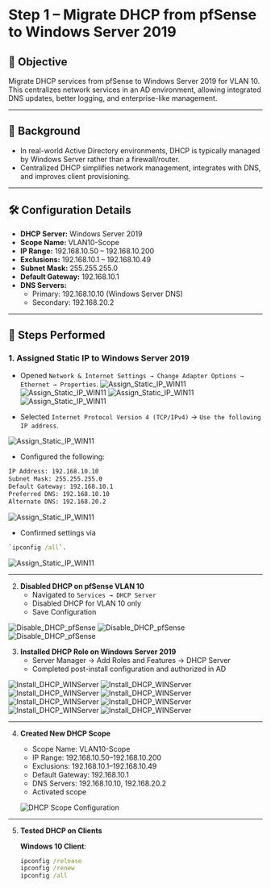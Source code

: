 # Step 1 – Migrate DHCP from pfSense to Windows Server 2019

## 📌 Objective
Migrate DHCP services from pfSense to Windows Server 2019 for VLAN 10.  
This centralizes network services in an AD environment, allowing integrated DNS updates, better logging, and enterprise-like management.

---

## 🔹 Background
- In real-world Active Directory environments, DHCP is typically managed by Windows Server rather than a firewall/router.  
- Centralized DHCP simplifies network management, integrates with DNS, and improves client provisioning.

---

## 🛠️ Configuration Details
- **DHCP Server:** Windows Server 2019  
- **Scope Name:** VLAN10-Scope  
- **IP Range:** 192.168.10.50 – 192.168.10.200  
- **Exclusions:** 192.168.10.1 – 192.168.10.49  
- **Subnet Mask:** 255.255.255.0  
- **Default Gateway:** 192.168.10.1  
- **DNS Servers:**  
  - Primary: 192.168.10.10 (Windows Server DNS)  
  - Secondary: 192.168.20.2  

---

## 🔹 Steps Performed

### 1. **Assigned Static IP to Windows Server 2019**
  - Opened `Network & Internet Settings → Change Adapter Options → Ethernet → Properties`.
   ![Assign_Static_IP_WIN11](images/1_Static_WIN11.png)
   ![Assign_Static_IP_WIN11](images/2_Static_WIN11.png)
   ![Assign_Static_IP_WIN11](images/3_Static_WIN11.png)
   ![Assign_Static_IP_WIN11](images/4_Static_WIN11.png)

   - Selected `Internet Protocol Version 4 (TCP/IPv4)` → `Use the following IP address`.
  
   ![Assign_Static_IP_WIN11](images/5_Static_WIN11.png)

   - Configured the following:

```bash
IP Address: 192.168.10.10
Subnet Mask: 255.255.255.0
Default Gateway: 192.168.10.1
Preferred DNS: 192.168.10.10
Alternate DNS: 192.168.20.2
```
    
  ![Assign_Static_IP_WIN11](images/6_Static_WIN11.png)

   - Confirmed settings via

  ```cmd
  `ipconfig /all`.
  ```
  ![Assign_Static_IP_WIN11](images/7_Static_WIN11.png)

---

2. **Disabled DHCP on pfSense VLAN 10**  
   - Navigated to `Services → DHCP Server`  
   - Disabled DHCP for VLAN 10 only  
   - Save Configuration

  ![Disable_DHCP_pfSense](images/8_Disable_DHCP.png)
  ![Disable_DHCP_pfSense](images/9_Disable_DHCP.png)
  ![Disable_DHCP_pfSense](images/10_Disable_DHCP.png)

  
3. **Installed DHCP Role on Windows Server 2019**  
   - Server Manager → Add Roles and Features → DHCP Server  
   - Completed post-install configuration and authorized in AD  

  ![Install_DHCP_WINServer](images/11_Install_WINServer.png)
  ![Install_DHCP_WINServer](images/12_Install_WINServer.png)
  ![Install_DHCP_WINServer](images/13_Install_WINServer.png)
  ![Install_DHCP_WINServer](images/14_Install_WINServer.png)
  ![Install_DHCP_WINServer](images/15_Install_WINServer.png)
  ![Install_DHCP_WINServer](images/16_Install_WINServer.png)
  ![Install_DHCP_WINServer](images/17_Install_WINServer.png)
  ![Install_DHCP_WINServer](images/18_Install_WINServer.png)

---

4. **Created New DHCP Scope**  
   - Scope Name: VLAN10-Scope  
   - IP Range: 192.168.10.50–192.168.10.200  
   - Exclusions: 192.168.10.1–192.168.10.49  
   - Default Gateway: 192.168.10.1  
   - DNS Servers: 192.168.10.10, 192.168.20.2  
   - Activated scope  

   ![DHCP Scope Configuration](images/dhcp_scope_config.png)

---

5. **Tested DHCP on Clients**

   **Windows 10 Client**:  
   ```cmd
   ipconfig /release
   ipconfig /renew
   ipconfig /all
